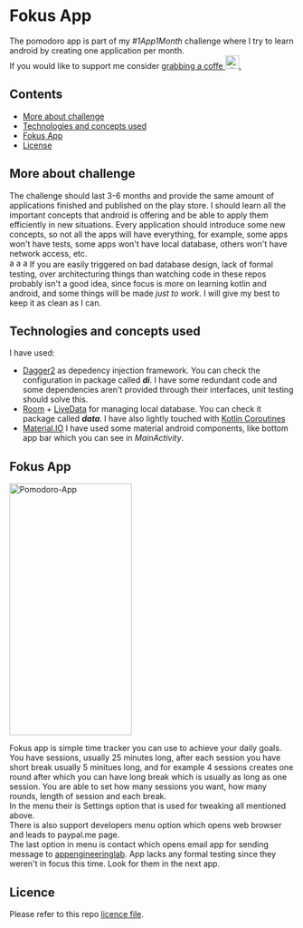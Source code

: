 Fokus App
==================

The pomodoro app is part of my *#1App1Month* challenge where I try to learn android by creating one application per month.\
If you would like to support me consider [grabbing a coffe
<img src="https://image.flaticon.com/icons/svg/2261/2261640.svg" alt="alt text" width="24px" height="24px">.](https://www.paypal.me/appengineeringlab)

## Contents

- [More about challenge](#more-about-challenge)
- [Technologies and concepts used](#technologies-and-concepts-used)
- [Fokus App](#fokus-app)
- [License](#license)

## More about challenge
The challenge should last 3-6 months and provide the same amount of applications finished and published on the play store. I should learn all the important concepts that android is offering and be able to apply them efficiently in new situations. Every application should introduce some new concepts, so not all the apps will have everything, for example, some apps won't have tests, some apps won't have local database, others won't have network access, etc. \
<img src="https://png2.cleanpng.com/sh/fa3d7f52f3b32969acd6d29397edb912/L0KzQYi4UsE5N2c7TZGAYUO7QYXqg8I2bmM5SZCBOEi2SYi3VcE2OWQ7SqYCOEC0RYa8TwBvbz==/5a3814cc25f241.6883970515136247801555.png" alt="alt text" width="8px" height="16px">
<img src="https://png2.cleanpng.com/sh/fa3d7f52f3b32969acd6d29397edb912/L0KzQYi4UsE5N2c7TZGAYUO7QYXqg8I2bmM5SZCBOEi2SYi3VcE2OWQ7SqYCOEC0RYa8TwBvbz==/5a3814cc25f241.6883970515136247801555.png" alt="alt text" width="8px" height="16px">
<img src="https://png2.cleanpng.com/sh/fa3d7f52f3b32969acd6d29397edb912/L0KzQYi4UsE5N2c7TZGAYUO7QYXqg8I2bmM5SZCBOEi2SYi3VcE2OWQ7SqYCOEC0RYa8TwBvbz==/5a3814cc25f241.6883970515136247801555.png" alt="alt text" width="8px" height="16px"> If you are easily triggered on bad database design, lack of formal testing, over architecturing things than watching code in these repos probably isn't a good idea, since focus is more on learning kotlin and android, and some things will be made *just to work*. I will give my best to keep it as clean as I can.


## Technologies and concepts used
I have used:
- [Dagger2](https://dagger.dev/) as depedency injection framework. You can check the configuration in package called ***di***. I have some redundant code and some dependencies aren't provided through their interfaces, unit testing should solve this.
- [Room](https://developer.android.com/topic/libraries/architecture/room) + [LiveData](https://developer.android.com/topic/libraries/architecture/livedata) for managing local database. You can check it package called  ***data***. I have also lightly touched with [Kotlin Coroutines](https://kotlinlang.org/docs/reference/coroutines-overview.html)
- [Material.IO](https://material.io/) I have used some material android components, like bottom app bar which you can see in *MainActivity*.

## Fokus App
<img src="https://drive.google.com/uc?export=view&id=1HLT0LWfQl3fi5rcNPPcYRWlLcpzm9pU6" alt="Pomodoro-App" width="216px" height="444px">

Fokus app is simple time tracker you can use to achieve your daily goals. You have sessions, usually 25 minutes long, after each session you have short break usually 5 minitues long, and for example 4 sessions creates one round after which you can have long break which is usually as long as one session. You are able to set how many sessions you want, how many rounds, length of session and each break.\
In the menu their is Settings option that is used for tweaking all mentioned above.\
There is also support developers menu option which opens web browser and leads to paypal.me page.\
The last option in menu is contact which opens email app for sending message to [appengineeringlab](http://www.labappengineering.com).
App lacks any formal testing since they weren't in focus this time. Look for them in the next app.

## Licence 
Please refer to this repo [licence file](LICENSE).
